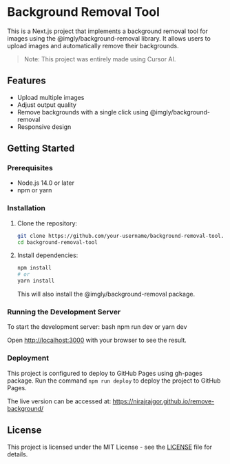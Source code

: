 # Background Removal Tool

This is a Next.js project that implements a background removal tool for images using the @imgly/background-removal library. It allows users to upload images and automatically remove their backgrounds.

> Note: This project was entirely made using Cursor AI.

## Features

- Upload multiple images
- Adjust output quality
- Remove backgrounds with a single click using @imgly/background-removal
- Responsive design

## Getting Started

### Prerequisites

- Node.js 14.0 or later
- npm or yarn

### Installation

1. Clone the repository:
   ```bash
   git clone https://github.com/your-username/background-removal-tool.git
   cd background-removal-tool
   ```

2. Install dependencies:
   ```bash
   npm install
   # or
   yarn install
   ```

   This will also install the @imgly/background-removal package.

### Running the Development Server

To start the development server:
bash
npm run dev
or
yarn dev


Open [http://localhost:3000](http://localhost:3000) with your browser to see the result.

### Deployment

This project is configured to deploy to GitHub Pages using gh-pages package.
Run the command `npm run deploy` to deploy the project to GitHub Pages.

The live version can be accessed at: https://nirajrajgor.github.io/remove-background/

## License

This project is licensed under the MIT License - see the [LICENSE](LICENSE) file for details.
